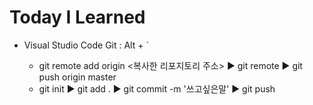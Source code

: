 # Today I Learned

- Visual Studio Code Git : Alt + `

  - git remote add origin <복사한 리포지토리 주소> ▶ git remote ▶ git push origin master
  - git init ▶ git add . ▶ git commit -m '쓰고싶은말'  ▶ git push
